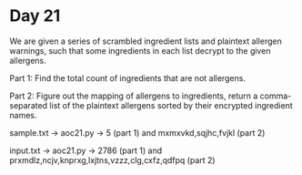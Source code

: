 # Day 21

We are given a series of scrambled ingredient lists and plaintext allergen
warnings, such that some ingredients in each list decrypt to the given
allergens.

Part 1: Find the total count of ingredients that are not allergens.

Part 2: Figure out the mapping of allergens to ingredients, return a
comma-separated list of the plaintext allergens sorted by their encrypted
ingredient names.

sample.txt -> aoc21.py -> 5 (part 1) and mxmxvkd,sqjhc,fvjkl (part 2)

input.txt -> aoc21.py -> 2786 (part 1) and
prxmdlz,ncjv,knprxg,lxjtns,vzzz,clg,cxfz,qdfpq (part 2)
